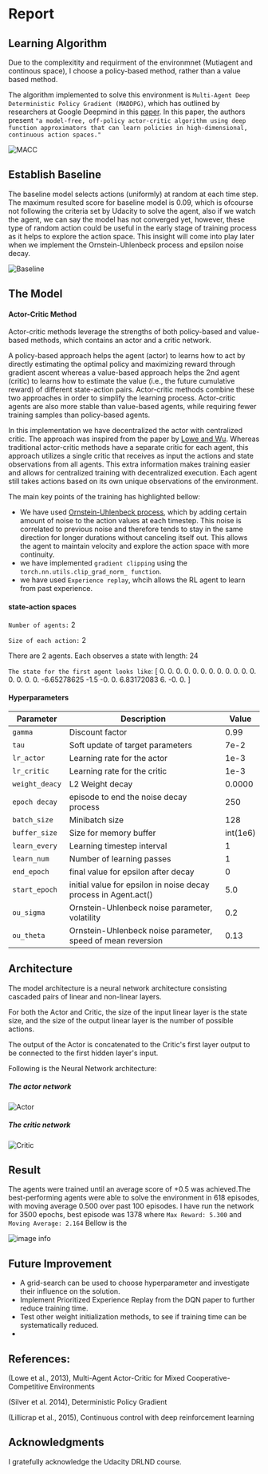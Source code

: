 # Report

## Learning Algorithm

Due to the complexitity and requirment of the environmnet (Mutiagent and continous space), I choose a policy-based method, rather than a value based method. 

The algorithm implemented to solve this environment is `Multi-Agent Deep Deterministic Policy Gradient (MADDPG)`, which has outlined by researchers at Google Deepmind in this [paper](https://arxiv.org/pdf/1509.02971.pdf). In this paper, the authors present `"a model-free, off-policy actor-critic algorithm using deep function approximators that can learn policies in high-dimensional, continuous action spaces."`

![MACC](./Images/multi-agent-actor-critic.png)
## Establish Baseline

The baseline model selects actions (uniformly) at random at each time step. The maximum resulted score for baseline model is 0.09, which is ofcourse not following the criteria set by Udacity to solve the agent, also if we watch the agent, we can say the model has not converged yet, however, these type of random action could be useful in the early stage of training process as it helps to explore the action space. This insight will come into play later when we implement the Ornstein-Uhlenbeck process and epsilon noise decay.

 ![Baseline](./Images/random_walk.PNG)


## The Model

#### Actor-Critic Method

Actor-critic methods leverage the strengths of both policy-based and value-based methods, which contains an actor and a critic network.


A policy-based approach helps the agent (actor) to learns how to act by directly estimating the optimal policy and maximizing reward through gradient ascent whereas a value-based approach helps the 2nd agent (critic) to learns how to estimate the value (i.e., the future cumulative reward) of different state-action pairs. Actor-critic methods combine these two approaches in order to simplify the learning process. Actor-critic agents are also more stable than value-based agents, while requiring fewer training samples than policy-based agents.

In this implementation we have decentralized the actor with centralized critic. The approach  was inspired from the paper by [Lowe and Wu](https://proceedings.neurips.cc/paper/2017/file/68a9750337a418a86fe06c1991a1d64c-Paper.pdf). Whereas traditional actor-critic methods have a separate critic for each agent, this approach utilizes a single critic that receives as input the actions and state observations from all agents. This extra information makes training easier and allows for centralized training with decentralized execution. Each agent still takes actions based on its own unique observations of the environment.

The main key points of the training has highlighted bellow:

* We have used [Ornstein-Uhlenbeck process](https://arxiv.org/pdf/1509.02971.pdf), which by adding certain amount of noise to the action values at each timestep. This noise is correlated to previous noise and therefore tends to stay in the same direction for longer durations without canceling itself out. This allows the agent to maintain velocity and explore the action space with more continuity.
* we have implemented `gradient clipping` using the `torch.nn.utils.clip_grad_norm_ function`.
* we have used `Experience replay`, whcih allows the RL agent to learn from past experience.




#### **state-action spaces**
  
 `Number of agents:`  2

`Size of each action:` 2

There are 2 agents. Each observes a state with length: 24

`The state for the first agent looks like`: [ 0.          0.          0.          0.          0.          0.          0.
  0.          0.          0.          0.          0.          0.          0.
  0.          0.         -6.65278625 -1.5        -0.          0.
  6.83172083  6.         -0.          0.        ]


#### **Hyperparameters**

| Parameter | Description | Value |
| --- | --- | --- |
| `gamma` | Discount factor | 0.99 |
| `tau` | Soft update of target parameters| 7e-2 |
| `lr_actor` | Learning rate for the actor | 1e-3 |
| `lr_critic` | Learning rate for the critic | 1e-3  |
| `weight_deacy` | L2 Weight decay | 0.0000 |
| `epoch decay` | episode to end the noise decay process | 250 |
| `batch_size` | Minibatch size | 128|
| `buffer_size` | Size for memory buffer | int(1e6)|
| `learn_every` | Learning timestep interval | 1 |       
| `learn_num` | Number of learning passes | 1 |
| `end_epoch` | final value for epsilon after decay | 0 |
| `start_epoch`| initial value for epsilon in noise decay process in Agent.act() | 5.0 |
| `ou_sigma` | Ornstein-Uhlenbeck noise parameter, volatility | 0.2 |
| `ou_theta` | Ornstein-Uhlenbeck noise parameter, speed of mean reversion | 0.13 |



## Architecture

The model architecture is a neural network architecture consisting cascaded pairs of linear and non-linear layers.

For both the Actor and Critic, the size of the input linear layer is the state size, and the size of the output linear layer is the number of possible actions.

The output of the Actor is concatenated to the Critic's first layer output to be connected to the first hidden layer's input.

Following is the Neural Network architecture:
 ##### The actor network
 
 ![Actor](./Images/actor.PNG)
 
 ##### The critic network
 
 ![Critic](./Images/Critic.PNG)


## Result

The agents were trained until an average score of +0.5 was achieved.The best-performing agents were able to solve the environment in 618 episodes, with moving average 0.500 over past 100 episodes. I have run the network for 3500 epochs, best episode was 1378 where `Max Reward: 5.300` and 	`Moving Average: 2.164`
Bellow is the 

 ![image info](/Images/solved_system.PNG)


## Future Improvement

* A grid-search can be used to choose hyperparameter and investigate their influence on the solution.
* Implement Prioritized Experience Replay from the DQN paper to further reduce training time.
* Test other weight initialization methods, to see if training time can be systematically reduced.
* 

## References:
(Lowe et al., 2013), Multi-Agent Actor-Critic for Mixed Cooperative-Competitive Environments

(Silver et al. 2014), Deterministic Policy Gradient

(Lillicrap et al., 2015), Continuous control with deep reinforcement learning


## Acknowledgments
I gratefully acknowledge the Udacity DRLND course.




